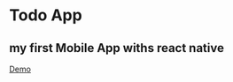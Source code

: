 # Todo App

## my first Mobile App withs react native

[Demo](https://expo.io/@mahmoudgomaa/todo-app)
